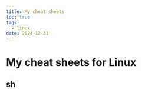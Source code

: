 ```yaml
---
title: My cheat sheets
toc: true
tags:
  - linux
date: 2024-12-31
---
```


# My cheat sheets for Linux

## sh

